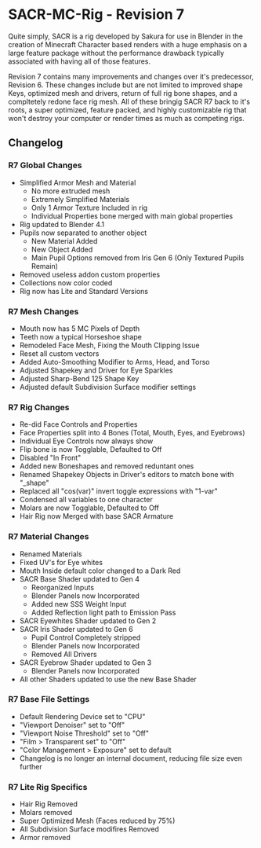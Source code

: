 # SACR-MC-Rig - Revision 7

Quite simply, SACR is a rig developed by Sakura for use in Blender in the creation of Minecraft Character based renders with a huge emphasis on a large feature package without the performance drawback typically associated with having all of those features. 

Revision 7 contains many improvements and changes over it's predecessor, Revision 6. These changes include but are not limited to improved shape Keys, optimized mesh and drivers, return of full rig bone shapes, and a compltetely redone face rig mesh. All of these bringig SACR R7 back to it's roots, a super optimized, feature packed, and highly customizable rig that won't destroy your computer or render times as much as competing rigs. 

## Changelog

### R7 Global Changes

- Simplified Armor Mesh and Material
  - No more extruded mesh
  - Extremely Simplified Materials
  - Only 1 Armor Texture Included in rig
  - Individual Properties bone merged with main global properties
- Rig updated to Blender 4.1
- Pupils now separated to another object
  - New Material Added
  - New Object Added
  - Main Pupil Options removed from Iris Gen 6 (Only Textured Pupils Remain)
- Removed useless addon custom properties
- Collections now color coded
- Rig now has Lite and Standard Versions

### R7 Mesh Changes

- Mouth now has 5 MC Pixels of Depth
- Teeth now a typical Horseshoe shape
- Remodeled Face Mesh, Fixing the Mouth Clipping Issue
- Reset all custom vectors
- Added Auto-Smoothing Modifier to Arms, Head, and Torso
- Adjusted Shapekey and Driver for Eye Sparkles
- Adjusted Sharp-Bend 125 Shape Key
- Adjusted default Subdivision Surface modifier settings

### R7 Rig Changes

- Re-did Face Controls and Properties
- Face Properties split into 4 Bones (Total, Mouth, Eyes, and Eyebrows)
- Individual Eye Controls now always show
- Flip bone is now Togglable, Defaulted to Off
- Disabled "In Front"
- Added new Boneshapes and removed reduntant ones
- Renamed Shapekey Objects in Driver's editors to match bone with "_shape"
- Replaced all "cos(var)" invert toggle expressions with "1-var"
- Condensed all variables to one character
- Molars are now Togglable, Defaulted to Off
- Hair Rig now Merged with base SACR Armature

### R7 Material Changes

- Renamed Materials
- Fixed UV's for Eye whites
- Mouth Inside default color changed to a Dark Red
- SACR Base Shader updated to Gen 4
  - Reorganized Inputs
  - Blender Panels now Incorporated
  - Added new SSS Weight Input
  - Added Reflection light path to Emission Pass
- SACR Eyewhites Shader updated to Gen 2
- SACR Iris Shader updated to Gen 6
  - Pupil Control Completely stripped
  - Blender Panels now Incorporated
  - Removed All Drivers
- SACR Eyebrow Shader updated to Gen 3
  - Blender Panels now Incorporated
- All other Shaders updated to use the new Base Shader

### R7 Base File Settings

- Default Rendering Device set to "CPU"
- "Viewport Denoiser" set to "Off"
- "Viewport Noise Threshold" set to "Off"
- "Film > Transparent set" to "Off"
- "Color Management > Exposure" set to default
- Changelog is no longer an internal document, reducing file size even further

### R7 Lite Rig Specifics

- Hair Rig Removed
- Molars removed
- Super Optimized Mesh (Faces reduced by 75%)
- All Subdivision Surface modifires Removed
- Armor removed
